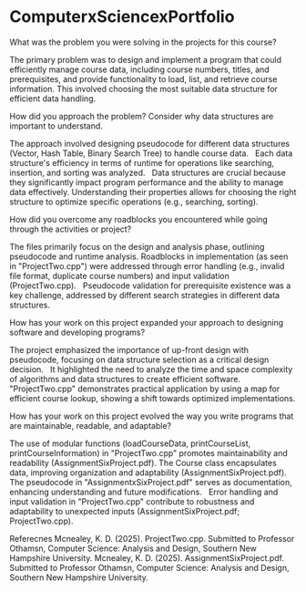 # ComputerxSciencexPortfolio
What was the problem you were solving in the projects for this course?

The primary problem was to design and implement a program that could efficiently manage course data, including course numbers, titles, and prerequisites, and provide functionality to load, list, and retrieve course information. This involved choosing the most suitable data structure for efficient data handling.   

How did you approach the problem? Consider why data structures are important to understand.

The approach involved designing pseudocode for different data structures (Vector, Hash Table, Binary Search Tree) to handle course data.   
Each data structure's efficiency in terms of runtime for operations like searching, insertion, and sorting was analyzed.   
Data structures are crucial because they significantly impact program performance and the ability to manage data effectively. Understanding their properties allows for choosing the right structure to optimize specific operations (e.g., searching, sorting).   

How did you overcome any roadblocks you encountered while going through the activities or project?

The files primarily focus on the design and analysis phase, outlining pseudocode and runtime analysis. Roadblocks in implementation (as seen in "ProjectTwo.cpp") were addressed through error handling (e.g., invalid file format, duplicate course numbers) and input validation (ProjectTwo.cpp).   
Pseudocode validation for prerequisite existence was a key challenge, addressed by different search strategies in different data structures.   

How has your work on this project expanded your approach to designing software and developing programs?

The project emphasized the importance of up-front design with pseudocode, focusing on data structure selection as a critical design decision.   
It highlighted the need to analyze the time and space complexity of algorithms and data structures to create efficient software.   
"ProjectTwo.cpp" demonstrates practical application by using a map for efficient course lookup, showing a shift towards optimized implementations.

How has your work on this project evolved the way you write programs that are maintainable, readable, and adaptable?

The use of modular functions (loadCourseData, printCourseList, printCourseInformation) in "ProjectTwo.cpp" promotes maintainability and readability (AssignmentSixProject.pdf).
The Course class encapsulates data, improving organization and adaptability (AssignmentSixProject.pdf).
The pseudocode in "AssignmentxSixProject.pdf" serves as documentation, enhancing understanding and future modifications.   
Error handling and input validation in "ProjectTwo.cpp" contribute to robustness and adaptability to unexpected inputs (AssignmentSixProject.pdf; ProjectTwo.cpp).

Referecnes
Mcnealey, K. D. (2025). ProjectTwo.cpp. Submitted to Professor Othamsn, Computer Science: Analysis and Design, Southern New Hampshire University.
Mcnealey, K. D. (2025). AssignmentSixProject.pdf. Submitted to Professor Othamsn, Computer Science: Analysis and Design, Southern New Hampshire University.
